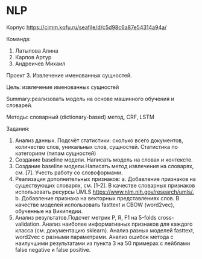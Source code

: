 # NLP
Корпус https://cimm.kpfu.ru/seafile/d/c5d98c6a87e54314a94a/

Команда:
1) Латыпова Алина
2) Карпов Артур
3) Андреичев Михаил

Проект 3. Извлечение именованных сущностей.

Цель: ​извлечение именованных сущностей

Summary:​реализовать модель на основе машинного обучения и словарей.

Методы: ​словарный (dictionary-based) метод, CRF, LSTM

Задания:
1. Анализ данных. ​Подсчёт статистики: сколько всего документов,
количество слов, уникальных слов, сущностей. Статистика по категориям
(типам сущностей)
2. Создание baseline модели.​ Написать модель на словах и контексте.
3. Создание baseline модели.​Написать метод извлечения на словарях,
cм. [7]. Учесть работу со словоформами.
4. Реализация дополнительных признаков:
a. Добавление признаков на существующих словарях, см. [1-2]. В качестве словарных признаков использовать ресурсы UMLS https://www.nlm.nih.gov/research/umls/.​
b. Добавление признака на векторных представлениях слов. В качестве моделей использовать fasttext и CBOW (word2vec), обученные на Википедии.
5. Анализ результатов.​Подсчет метрик P, R, F1 на 5-folds cross-validation. Анализ наиболее информативных признаков для каждого класса (см. документацию sklearn). Анализ разных моделей fasttext, word2vec c разными параметрами. Анализ ошибок метода с наилучшими результатами из пункта 3 на 50 примерах с лейблами false negative и false positive.
